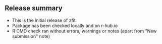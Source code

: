 ## Release summary

* This is the initial release of zfit
* Package has been checked locally and on r-hub.io
* R CMD check ran without errors, warnings or notes (apart from "New submission" note)
